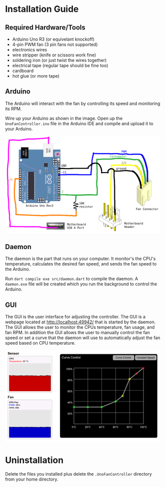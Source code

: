# Installation Guide

## Required Hardware/Tools
- Arduino Uno R3 (or equivelant knockoff)
- 4-pin PWM fan (3 pin fans not supported)
- electronics wires
- wire stripper (knife or scissors work fine)
- soldering iron (or just twist the wires together)
- electrical tape (regular tape should be fine too)
- cardboard
- hot glue (or more tape)

## Arduino
The Arduino will interact with the fan by controlling its speed and monitoring its RPM.

Wire up your Arduino as shown in the image. Open up the `UnoFanController.ino` file in the Arduino IDE and compile and upload it to your Arduino.

![wiring diagram](https://raw.githubusercontent.com/vExcess/UnoFanController/refs/heads/main/wiring-diagram.png)

## Daemon
The daemon is the part that runs on your computer. It monitor's the CPU's temperature, calculates the desired fan speed, and sends the fan speed to the Arduino.

Run `dart compile exe src/daemon.dart` to compile the daemon. A `daemon.exe` file will be created which you run the background to control the Arduino.

## GUI
The GUI is the user interface for adjusting the controller. The GUI is a webpage located at [http://localhost:49942/](http://localhost:49942/) that is started by the daemon. The GUI allows the user to monitor the CPUs temperature, fan usage, and fan RPM. In addition the GUI allows the user to manually control the fan speed or set a curve that the daemon will use to automatically adjust the fan speed based on CPU temperature.

![gui screenshot](https://raw.githubusercontent.com/vExcess/UnoFanController/refs/heads/main/gui-screenshot.png)

# Uninstallation
Delete the files you installed plus delete the `.UnoFanController` directory from your home directory.